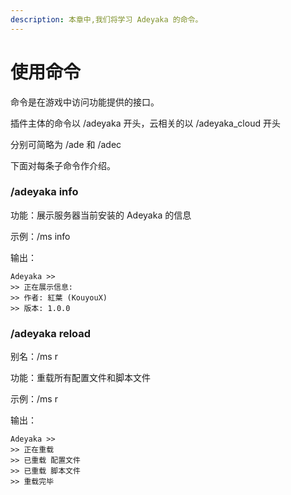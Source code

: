 ```yaml
---
description: 本章中,我们将学习 Adeyaka 的命令。
---
```


# 使用命令

命令是在游戏中访问功能提供的接口。

插件主体的命令以 /adeyaka 开头，云相关的以 /adeyaka\_cloud 开头

分别可简略为 /ade 和 /adec

下面对每条子命令作介绍。

### /adeyaka info

功能：展示服务器当前安装的 Adeyaka 的信息

示例：/ms info

输出：

```
Adeyaka >>
>> 正在展示信息:
>> 作者: 紅葉 (KouyouX)
>> 版本: 1.0.0
```

### /adeyaka reload

别名：/ms r

功能：重载所有配置文件和脚本文件

示例：/ms r

输出：

```
Adeyaka >>
>> 正在重载
>> 已重载 配置文件
>> 已重载 脚本文件
>> 重载完毕
```
